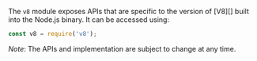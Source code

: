 
<!--introduced_in=v4.0.0-->

The `v8` module exposes APIs that are specific to the version of [V8][]
built into the Node.js binary. It can be accessed using:

```js
const v8 = require('v8');
```

*Note*: The APIs and implementation are subject to change at any time.

